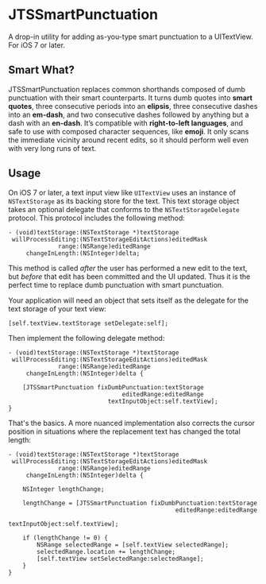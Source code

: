 JTSSmartPunctuation
===================

A drop-in utility for adding as-you-type smart punctuation to a UITextView. For iOS 7 or later.

## Smart What?

JTSSmartPunctuation replaces common shorthands composed of dumb punctuation with their smart counterparts. It turns dumb quotes into **smart quotes**, three consecutive periods into an **elipsis**, three consecutive dashes into an **em-dash**, and two consecutive dashes followed by anything but a dash with an **en-dash**. It’s compatible with **right-to-left languages**, and safe to use with composed character sequences, like **emoji**. It only scans the immediate vicinity around recent edits, so it should perform well even with very long runs of text.


## Usage

On iOS 7 or later, a text input view like `UITextView` uses an instance of `NSTextStorage` as its backing store for the text. This text storage object takes an optional delegate that conforms to the `NSTextStorageDelegate` protocol. This protocol includes the following method:

```objc
- (void)textStorage:(NSTextStorage *)textStorage 
 willProcessEditing:(NSTextStorageEditActions)editedMask 
              range:(NSRange)editedRange 
     changeInLength:(NSInteger)delta;
```

This method is called *after* the user has performed a new edit to the text, but *before* that edit has been committed and the UI updated. Thus it is the perfect time to replace dumb punctuation with smart punctuation. 

Your application will need an object that sets itself as the delegate for the text storage of your text view:

```objc
[self.textView.textStorage setDelegate:self];
```

Then implement the following delegate method:

```objc
- (void)textStorage:(NSTextStorage *)textStorage 
 willProcessEditing:(NSTextStorageEditActions)editedMask 
              range:(NSRange)editedRange 
     changeInLength:(NSInteger)delta {
    
    [JTSSmartPunctuation fixDumbPunctuation:textStorage
                                editedRange:editedRange
                            textInputObject:self.textView];
}
```

That's the basics. A more nuanced implementation also corrects the cursor position in situations where the replacement text has changed the total length:

```objc
- (void)textStorage:(NSTextStorage *)textStorage 
 willProcessEditing:(NSTextStorageEditActions)editedMask 
              range:(NSRange)editedRange 
     changeInLength:(NSInteger)delta {
    
    NSInteger lengthChange;
    
    lengthChange = [JTSSmartPunctuation fixDumbPunctuation:textStorage
                                               editedRange:editedRange
                                           textInputObject:self.textView];
                            
    if (lengthChange != 0) {
        NSRange selectedRange = [self.textView selectedRange];
        selectedRange.location += lengthChange;
        [self.textView setSelectedRange:selectedRange];
    }
}
```
